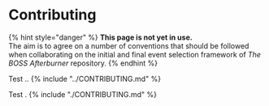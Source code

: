 # Contributing

{% hint style="danger" %}
**This page is not yet in use.**  
The aim is to agree on a number of conventions that should be followed when collaborating on the initial and final event selection framework of _The BOSS Afterburner_ repository.
{% endhint %}

Test ..
{% include "../CONTRIBUTING.md" %}

Test .
{% include "./CONTRIBUTING.md" %}